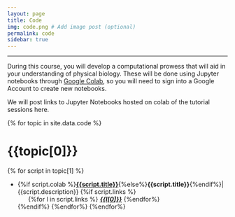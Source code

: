 ```yaml
---
layout: page
title: Code
img: code.png # Add image post (optional)
permalink: code
sidebar: true
---
```


---

During this course, you will develop a computational prowess that will aid in
your understanding of physical biology.  These will
be done using Jupyter notebooks through [Google
Colab](https://colab.research.google.com/), so you will need to sign into a
Google Account to create new notebooks.  

We will post links to Jupyter Notebooks hosted on colab of the tutorial
sessions here. 


{% for topic in site.data.code %}
# {{topic[0]}}
{% for script in topic[1] %}
* {%if script.colab %}[**{{script.title}}**]({{script.colab}}){%else%}**{{script.title}}**{%endif%}\|
  {{script.description}}  {%if script.links %} <br> <ul> {%for l in script.links
  %} <i> [**{{l[0]}}**]({{l[1]}}) </i> {%endfor%} </ul>{%endif%}
{%endfor%}
{%endfor%}